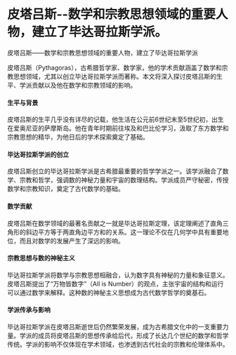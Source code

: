 # 皮塔吕斯--数学和宗教思想领域的重要人物，建立了毕达哥拉斯学派。

皮塔吕斯——数学和宗教思想领域的重要人物，建立了毕达哥拉斯学派

皮塔吕斯（Pythagoras），古希腊哲学家、数学家，他的学术贡献涵盖了数学和宗教思想领域，尤其以创立毕达哥拉斯学派而著称。本文将深入探讨皮塔吕斯的生平、学派贡献以及他在数学和宗教领域的影响。

#### 生平与背景

皮塔吕斯的生平几乎没有详尽的记载，他生活在公元前6世纪末至5世纪初，出生在爱奥尼亚的萨摩斯岛。他在青年时期前往埃及和巴比伦学习，汲取了东方数学和宗教思想的精华，为他日后的学术探索奠定了基础。

#### 毕达哥拉斯学派的创立

皮塔吕斯创立的毕达哥拉斯学派是古希腊最重要的哲学学派之一。该学派融合了数学、宗教和哲学，强调数的神秘力量和宇宙的数理结构。学派成员严守秘密，传授数学和宗教知识，奠定了古代数学的基础。

#### 数学贡献

皮塔吕斯在数学领域的最著名贡献之一就是毕达哥拉斯定理，该定理阐述了直角三角形的斜边平方等于两直角边平方和的关系。这一理论不仅在几何学中具有重要地位，而且对数学的发展产生了深远的影响。

#### 宗教思想与数的神秘主义

毕达哥拉斯学派将数学与宗教思想相融合，认为数字具有神秘的力量和象征意义。皮塔吕斯提出了“万物皆数字”（All is Number）的观点，主张宇宙的结构和运行可以通过数学来解释。这种数的神秘主义思想成为古代数学哲学的奠基石。

#### 学派传承与影响

毕达哥拉斯学派在皮塔吕斯逝世后仍然繁荣发展，成为古希腊文化中的一支重要力量。学派的成员将皮塔吕斯的思想传承给后代，形成了长达几个世纪的数学和哲学传统。学派的影响不仅体现在学术领域，也渗透到古代社会的宗教和伦理体系中。
